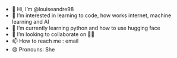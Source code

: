 - 👋 Hi, I’m @louiseandre98
- 👀 I’m interested in learning to code, how works internet, machine learning and AI
- 🌱 I’m currently learning python and how to use hugging face
- 💞️ I’m looking to collaborate on 🤷‍♀️
- 📫 How to reach me : email
- 😄 Pronouns: She 

<!---
louiseandre98/louiseandre98 is a ✨ special ✨ repository because its `README.md` (this file) appears on your GitHub profile.
You can click the Preview link to take a look at your changes.
--->
